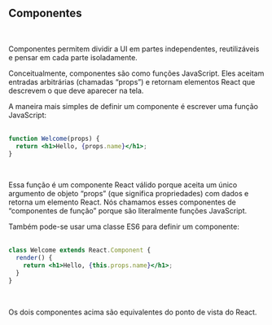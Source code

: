 ## Componentes
<br>

Componentes permitem dividir a UI em partes independentes, reutilizáveis e pensar em cada parte isoladamente.

Conceitualmente, componentes são como funções JavaScript. Eles aceitam entradas arbitrárias (chamadas “props”) e retornam elementos React que descrevem o que deve aparecer na tela.
<br>

A maneira mais simples de definir um componente é escrever uma função JavaScript:
<br><br>

```jsx
function Welcome(props) {
  return <h1>Hello, {props.name}</h1>;
}
```
<br>

Essa função é um componente React válido porque aceita um único argumento de objeto “props” (que significa propriedades) com dados e retorna um elemento React. Nós chamamos esses componentes de “componentes de função” porque são literalmente funções JavaScript.

Também pode-se usar uma classe ES6 para definir um componente:
<br><br>

```jsx
class Welcome extends React.Component {
  render() {
    return <h1>Hello, {this.props.name}</h1>;
  }
}
```
<br>

Os dois componentes acima são equivalentes do ponto de vista do React.